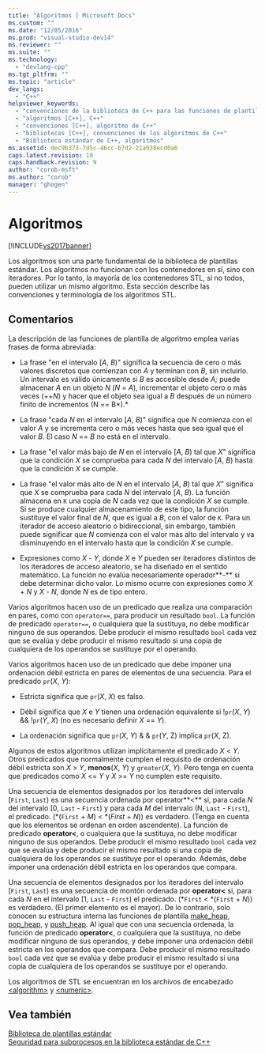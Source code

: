 ```yaml
---
title: "Algoritmos | Microsoft Docs"
ms.custom: ""
ms.date: "12/05/2016"
ms.prod: "visual-studio-dev14"
ms.reviewer: ""
ms.suite: ""
ms.technology: 
  - "devlang-cpp"
ms.tgt_pltfrm: ""
ms.topic: "article"
dev_langs: 
  - "C++"
helpviewer_keywords: 
  - "convenciones de la biblioteca de C++ para las funciones de plantilla de algoritmo"
  - "algoritmos [C++], C++"
  - "convenciones [C++], algoritmo de C++"
  - "bibliotecas [C++], convenciones de los algoritmos de C++"
  - "Biblioteca estándar de C++, algoritmos"
ms.assetid: dec9b373-7d5c-46cc-b7d2-21a938ecd0a6
caps.latest.revision: 10
caps.handback.revision: 9
author: "corob-msft"
ms.author: "corob"
manager: "ghogen"
---
```

# Algoritmos
[!INCLUDE[vs2017banner](../assembler/inline/includes/vs2017banner.md)]

Los algoritmos son una parte fundamental de la biblioteca de plantillas estándar.  Los algoritmos no funcionan con los contenedores en sí, sino con iteradores.  Por lo tanto, la mayoría de los contenedores STL, si no todos, pueden utilizar un mismo algoritmo.  Esta sección describe las convenciones y terminología de los algoritmos STL.  
  
## Comentarios  
 La descripción de las funciones de plantilla de algoritmo emplea varias frases de forma abreviada:  
  
-   La frase "en el intervalo \[*A*, *B*\)" significa la secuencia de cero o más valores discretos que comienzan con *A* y terminan con *B*, sin incluirlo.  Un intervalo es válido únicamente si *B* es accesible desde *A;* puede almacenar *A* en un objeto *N* \(*N* \= *A*\), incrementar el objeto cero o más veces \(\+\+*N*\) y hacer que el objeto sea igual a *B* después de un número finito de incrementos \(N \=\= B*\).*  
  
-   La frase "cada *N* en el intervalo \[*A*, *B*\)" significa que *N* comienza con el valor *A* y se incrementa cero o más veces hasta que sea igual que el valor *B*.  El caso *N* \=\= *B* no está en el intervalo.  
  
-   La frase "el valor más bajo de *N* en el intervalo \[*A*, *B*\) tal que *X*" significa que la condición *X* se comprueba para cada *N* del intervalo \[*A*, *B*\) hasta que la condición *X* se cumple.  
  
-   La frase "el valor más alto de *N* en el intervalo \[*A*, *B*\) tal que *X*" significa que *X* se comprueba para cada *N* del intervalo \[*A*, *B*\).  La función almacena en `K` una copia de *N* cada vez que la condición *X* se cumple.  Si se produce cualquier almacenamiento de este tipo, la función sustituye el valor final de *N*, que es igual a *B*, con el valor de `K`.  Para un iterador de acceso aleatorio o bidireccional, sin embargo, también puede significar que *N* comienza con el valor más alto del intervalo y va disminuyendo en el intervalo hasta que la condición *X* se cumple.  
  
-   Expresiones como *X* \- *Y*, donde *X* e *Y* pueden ser iteradores distintos de los iteradores de acceso aleatorio, se ha diseñado en el sentido matemático.  La función no evalúa necesariamente operador**\-** si debe determinar dicho valor.  Lo mismo ocurre con expresiones como *X* \+ *N* y *X* \- *N*, donde *N* es de tipo entero.  
  
 Varios algoritmos hacen uso de un predicado que realiza una comparación en pares, como con `operator==`, para producir un resultado `bool`.  La función de predicado `operator==`, o cualquiera que la sustituya, no debe modificar ninguno de sus operandos.  Debe producir el mismo resultado `bool` cada vez que se evalúa y debe producir el mismo resultado si una copia de cualquiera de los operandos se sustituye por el operando.  
  
 Varios algoritmos hacen uso de un predicado que debe imponer una ordenación débil estricta en pares de elementos de una secuencia.  Para el predicado `pr`\(*X*, *Y*\):  
  
-   Estricta significa que `pr`\(*X*, *X*\) es falso.  
  
-   Débil significa que *X* e *Y* tienen una ordenación equivalente si \!`pr`\(*X*, *Y*\) && \!`pr`\(*Y*, *X*\) \(no es necesario definir *X* \=\= *Y*\).  
  
-   La ordenación significa que `pr`\(*X*, *Y*\) & & `pr`\(*Y*, Z\) implica `pr`\(*X*, Z\).  
  
 Algunos de estos algoritmos utilizan implícitamente el predicado *X* \< *Y*.  Otros predicados que normalmente cumplen el requisito de ordenación débil estricta son *X* \> *Y*, **menos**\(*X*, *Y*\) y `greater`\(*X*, *Y*\).  Pero tenga en cuenta que predicados como *X* \<\= *Y* y *X* \>\= *Y* no cumplen este requisito.  
  
 Una secuencia de elementos designados por los iteradores del intervalo \[`First`, `Last`\) es una secuencia ordenada por operator**\<** si, para cada *N* del intervalo \[0, `Last` \- `First`\) y para cada *M* del intervalo \(N, `Last` \- `First`\), el predicado. \(\*\(`First` \+ *M*\) \< \*\(*First* \+ *N*\)\) es verdadero.  \(Tenga en cuenta que los elementos se ordenan en orden ascendente\). La función de predicado **operator\<**, o cualquiera que la sustituya, no debe modificar ninguno de sus operandos.  Debe producir el mismo resultado `bool` cada vez que se evalúa y debe producir el mismo resultado si una copia de cualquiera de los operandos se sustituye por el operando.  Además, debe imponer una ordenación débil estricta en los operandos que compara.  
  
 Una secuencia de elementos designados por los iteradores del intervalo \[`First`, `Last`\) es una secuencia de montón ordenada por **operator\<** si, para cada *N* en el intervalo \[1, `Last` \- `First`\) el predicado. \(\*`First` \< \*\(`First` \+ *N*\)\) es verdadero.  \(El primer elemento es el mayor\). De lo contrario, solo conocen su estructura interna las funciones de plantilla [make\_heap](../Topic/make_heap.md), [pop\_heap](../Topic/pop_heap.md), y [push\_heap](../Topic/push_heap.md).  Al igual que con una secuencia ordenada, la función de predicado **operator\<**, o cualquiera que la sustituya, no debe modificar ninguno de sus operandos, y debe imponer una ordenación débil estricta en los operandos que compara.  Debe producir el mismo resultado `bool` cada vez que se evalúa y debe producir el mismo resultado si una copia de cualquiera de los operandos se sustituye por el operando.  
  
 Los algoritmos de STL se encuentran en los archivos de encabezado [\<algorithm\>](../standard-library/algorithm.md) y [\<numeric\>](../standard-library/numeric.md).  
  
## Vea también  
 [Biblioteca de plantillas estándar](../misc/standard-template-library.md)   
 [Seguridad para subprocesos en la biblioteca estándar de C\+\+](../standard-library/thread-safety-in-the-cpp-standard-library.md)
